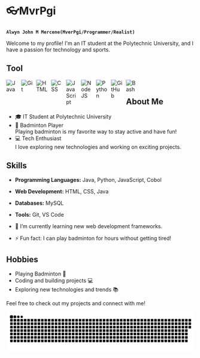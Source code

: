 # 👓MvrPgi

**`Alwyn John M Mercene(MverPgi/Programmer/Realist)`**


Welcome to my profile! I'm an IT student at the Polytechnic University, and I have a passion for technology and sports.



## Tool

<img align="left" alt="Java" width="30px" style="padding-right:10px;" src="https://cdn.jsdelivr.net/gh/devicons/devicon/icons/java/java-original.svg"/>
<img align="left" alt="Git" width="30px" style="padding-right:10px;" src="https://cdn.jsdelivr.net/gh/devicons/devicon/icons/git/git-original.svg" />
<img align="left" alt="HTML" width="30px" style="padding-right:10px;" src="https://cdn.jsdelivr.net/gh/devicons/devicon/icons/html5/html5-plain.svg" />
<img align="left" alt="CSS" width="30px" style="padding-right:10px;" src="https://cdn.jsdelivr.net/gh/devicons/devicon/icons/css3/css3-plain.svg" />
<img align="left" alt="JavaScript" width="30px" style="padding-right:10px;" src="https://cdn.jsdelivr.net/gh/devicons/devicon/icons/javascript/javascript-plain.svg" />
<img align="left" alt="NodeJS" width="30px" style="padding-right:10px;" src="https://cdn.jsdelivr.net/gh/devicons/devicon/icons/nodejs/nodejs-original.svg" />
<img align="left" alt="Python" width="30px" style="padding-right:10px;" src="https://cdn.jsdelivr.net/gh/devicons/devicon/icons/python/python-plain.svg" />
<img align="left" alt="GitHub" width="30px" style="padding-right:10px;" src="https://cdn.jsdelivr.net/gh/devicons/devicon/icons/github/github-original.svg" />
<img align="left" alt="Bash" width="30px" style="padding-right:10px;" src="https://cdn.jsdelivr.net/gh/devicons/devicon/icons/bash/bash-original.svg" />
<br />


## About Me
- 🎓 IT Student at Polytechnic University
- 🏸 Badminton Player  
  Playing badminton is my favorite way to stay active and have fun!
- 💻 Tech Enthusiast  
  I love exploring new technologies and working on exciting projects.

## Skills
- **Programming Languages:** Java, Python, JavaScript, Cobol
- **Web Development:** HTML, CSS, Java
- **Databases:** MySQL
- **Tools:** Git, VS Code

- 🌱 I’m currently learning new web development frameworks.
- ⚡ Fun fact: I can play badminton for hours without getting tired!

## Hobbies
- Playing Badminton 🏸
- Coding and building projects 💻
- Exploring new technologies and trends 📚

Feel free to check out my projects and connect with me!

![GitHub Snake](./ASSETS/github-snake.svg)

